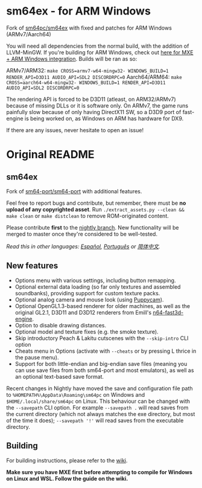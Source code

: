 # sm64ex - for ARM Windows
Fork of [sm64pc/sm64ex](https://github.com/sm64pc/sm64ex) with fixed and patches for ARM Windows (ARMv7/Aarch64)

You will need all dependencies from the normal build, with the addition of LLVM-MinGW. If you're building for ARM Windows, check out [here for MXE + ARM Windows integration](https://github.com/armdevvel/mxe). Builds will be ran as so:

ARMv7/ARM32: `make CROSS=armv7-w64-mingw32- WINDOWS_BUILD=1 RENDER_API=D3D11 AUDIO_API=SDL2 DISCORDRPC=0`
Aarch64/ARM64: `make CROSS=aarch64-w64-mingw32- WINDOWS_BUILD=1 RENDER_API=D3D11 AUDIO_API=SDL2 DISCORDRPC=0`

The rendering API is forced to be D3D11 (atleast, on ARM32/ARMv7) because of missing DLLs or it is software only. On ARMv7, the game runs painfully slow because of only having DirectX11 SW, so a D3D9 port of fast-engine is being worked on, as Windows on ARM has hardware for DX9.

If there are any issues, never hesitate to open an issue!

# Original README

## sm64ex

Fork of [sm64-port/sm64-port](https://github.com/sm64-port/sm64-port) with additional features. 

Feel free to report bugs and contribute, but remember, there must be **no upload of any copyrighted asset**. 
Run `./extract_assets.py --clean && make clean` or `make distclean` to remove ROM-originated content.

Please contribute **first** to the [nightly branch](https://github.com/sm64pc/sm64ex/tree/nightly/). New functionality will be merged to master once they're considered to be well-tested.

*Read this in other languages: [Español](README_es_ES.md), [Português](README_pt_BR.md) or [简体中文](README_zh_CN.md).*

## New features

 * Options menu with various settings, including button remapping.
 * Optional external data loading (so far only textures and assembled soundbanks), providing support for custom texture packs.
 * Optional analog camera and mouse look (using [Puppycam](https://github.com/FazanaJ/puppycam)).
 * Optional OpenGL1.3-based renderer for older machines, as well as the original GL2.1, D3D11 and D3D12 renderers from Emill's [n64-fast3d-engine](https://github.com/Emill/n64-fast3d-engine/).
 * Option to disable drawing distances.
 * Optional model and texture fixes (e.g. the smoke texture).
 * Skip introductory Peach & Lakitu cutscenes with the `--skip-intro` CLI option
 * Cheats menu in Options (activate with `--cheats` or by pressing L thrice in the pause menu).
 * Support for both little-endian and big-endian save files (meaning you can use save files from both sm64-port and most emulators), as well as an optional text-based save format.

Recent changes in Nightly have moved the save and configuration file path to `%HOMEPATH%\AppData\Roaming\sm64pc` on Windows and `$HOME/.local/share/sm64pc` on Linux. This behaviour can be changed with the `--savepath` CLI option.
For example `--savepath .` will read saves from the current directory (which not always matches the exe directory, but most of the time it does);
   `--savepath '!'` will read saves from the executable directory.

## Building
For building instructions, please refer to the [wiki](https://github.com/sm64pc/sm64ex/wiki).

**Make sure you have MXE first before attempting to compile for Windows on Linux and WSL. Follow the guide on the wiki.**
